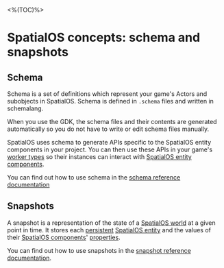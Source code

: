 <%(TOC)%>
# SpatialOS concepts: schema and snapshots

## Schema

Schema is a set of definitions which represent your game's Actors and subobjects in SpatialOS. Schema is defined in `.schema` files and written in schemalang.

When you use the GDK, the schema files and their contents are generated automatically so you do not have to write or edit schema files manually.

SpatialOS uses schema to generate APIs specific to the SpatialOS entity components in your project. You can then use these APIs in your game's [worker types]({{urlRoot}}//content/glossary#spatialos-component) so their instances can interact with [SpatialOS entity components]({{urlRoot}}/content/glossary#spatialos-component).

You can find out how to use schema in the [schema reference documentation]({{urlRoot}}/content/how-to-use-schema)

## Snapshots

A snapshot is a representation of the state of a [SpatialOS world]({{urlRoot}}/content/glossary#spatialos-world) at a given point in time. It stores each [persistent]({{urlRoot}}/content/glossary#persistence) [SpatialOS entity]({{urlRoot}}/content/glossary#spatialos-entity) and the values of their [SpatialOS components]({{urlRoot}}/content/glossary#spatialos-component)' [properties](https://docs.improbable.io/reference/latest/shared/glossary#property).

You can find out how to use snapshots in the [snapshot reference documentation]({{urlRoot}}/content/how-to-use-snapshots).